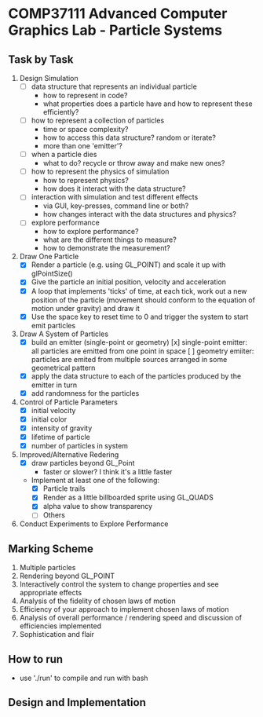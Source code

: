# COMP37111 Advanced Computer Graphics Lab - Particle Systems

## Task by Task

1. Design Simulation
    * [ ] data structure that represents an individual particle
        * how to represent in code?
        * what properties does a particle have and how to represent these efficiently?
    * [ ] how to represent a collection of particles
        * time or space complexity?
        * how to access this data structure? random or iterate?
        * more than one 'emitter'?
    * [ ] when a particle dies
        * what to do? recycle or throw away and make new ones?
    * [ ] how to represent the physics of simulation
        * how to represent physics?
        * how does it interact with the data structure?
    * [ ] interaction with simulation and test different effects
        * via GUI, key-presses, command line or both?
        * how changes interact with the data structures and physics?
    * [ ] explore performance
        * how to explore performance?
        * what are the different things to measure?
        * how to demonstrate the measurement?
2. Draw One Particle
   * [x] Render a particle (e.g. using GL_POINT) and scale it up with glPointSize()
   * [x] Give the particle an initial position, velocity and acceleration
   * [x] A loop that implements 'ticks' of time, at each tick, work out a new position of the particle (movement should conform to the equation of motion under gravity) and draw it
   * [x] Use the space key to reset time to 0 and trigger the system to start emit particles
3. Draw A System of Particles
   * [x] build an emitter (single-point or geometry)
     [x] single-point emitter: all particles are emitted from one point in space
     [ ] geometry emiiter: particles are emited from multiple sources arranged in some geometrical pattern
   * [x] apply the data structure to each of the particles produced by the emitter in turn
   * [x] add randomness for the particles
4. Control of Particle Parameters
   * [x] initial velocity
   * [x] initial color
   * [x] intensity of gravity
   * [x] lifetime of particle
   * [x] number of particles in system
5. Improved/Alternative Redering
   * [x] draw particles beyond GL_Point
     * faster or slower? I think it's a little faster
   * Implement at least one of the following:
     * [x] Particle trails
     * [x] Render as a little billboarded sprite using GL_QUADS
     * [x] alpha value to show transparency
     * [ ] Others
6. Conduct Experiments to Explore Performance

## Marking Scheme

1. Multiple particles
2. Rendering beyond GL_POINT
3. Interactively control the system to change properties and see appropriate effects
4. Analysis of the fidelity of chosen laws of motion
5. Efficiency of your approach to implement chosen laws of motion
6. Analysis of overall performance / rendering speed and discussion of efficiencies implemented
7. Sophistication and flair

## How to run

* use './run' to compile and run with bash

## Design and Implementation
